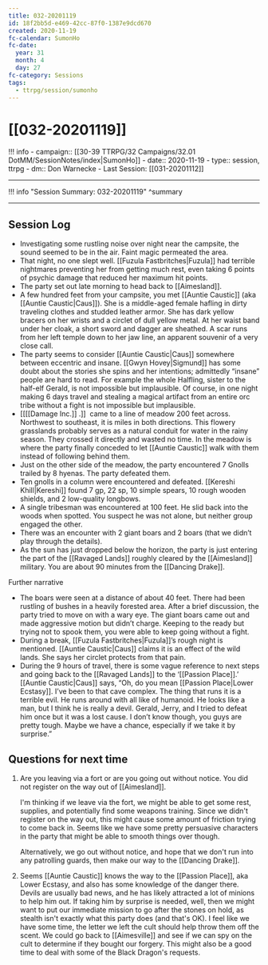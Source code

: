```yaml
---
title: 032-20201119
id: 18f2bb5d-e469-42cc-87f0-1387e9dcd670
created: 2020-11-19
fc-calendar: SumonHo
fc-date:
  year: 31
  month: 4
  day: 27
fc-category: Sessions
tags:
  - ttrpg/session/sumonho
---
```


# [[032-20201119]]

!!! info
    - campaign:: [[30-39 TTRPG/32 Campaigns/32.01 DotMM/SessionNotes/index|SumonHo]]
    - date:: 2020-11-19
    - type:: session, ttrpg
    - dm:: Don Warnecke
    - Last Session: [[031-20201112]]


---

!!! info "Session Summary: 032-20201119"
    ^summary

---

## Session Log

- Investigating some rustling noise over night near the campsite, the sound seemed to be in the air. Faint magic permeated the area.
- That night, no one slept well. [[Fuzula Fastbritches|Fuzula]] had terrible nightmares preventing her from getting much rest, even taking 6 points of psychic damage that reduced her maximum hit points.
- The party set out late morning to head back to [[Aimesland]].  
- A few hundred feet from your campsite, you met [[Auntie Caustic]] (aka [[Auntie Caustic|Caus]]). She is a middle-aged female hafling in dirty traveling clothes and studded leather armor. She has dark yellow bracers on her wrists and a circlet of dull yellow metal. At her waist band under her cloak, a short sword and dagger are sheathed. A scar runs from her left temple down to her jaw line, an apparent souvenir of a very close call.
- The party seems to consider [[Auntie Caustic|Caus]] somewhere between eccentric and insane. [[Gwyn Hovey|Sigmund]] has some doubt about the stories she spins and her intentions; admittedly “insane” people are hard to read. For example the whole Halfling, sister to the half-elf Gerald, is not impossible but implausible. Of course, in one night making 6 days travel and stealing a magical artifact from an entire orc tribe without a fight is not impossible but implausible.  
- [[[[Damage Inc.]] .]]  came to a line of meadow 200 feet across. Northwest to southeast, it is miles in both directions. This flowery grasslands probably serves as a natural conduit for water in the rainy season. They crossed it directly and wasted no time. In the meadow is where the party finally conceded to let [[Auntie Caustic]] walk with them instead of following behind them.
- Just on the other side of the meadow, the party encountered 7 Gnolls trailed by 8 hyenas. The party defeated them.
- Ten gnolls in a column were encountered and defeated. [[Kereshi Khill|Kereshi]] found 7 gp, 22 sp, 10 simple spears, 10 rough wooden shields, and 2 low-quality longbows.
- A single tribesman was encountered at 100 feet. He slid back into the woods when spotted. You suspect he was not alone, but neither group engaged the other.
- There was an encounter with 2 giant boars and 2 boars (that we didn’t play through the details).
- As the sun has just dropped below the horizon, the party is just entering the part of the [[Ravaged Lands]] roughly cleared by the [[Aimesland]] military. You are about 90 minutes from the [[Dancing Drake]].

Further narrative

- The boars were seen at a distance of about 40 feet. There had been rustling of bushes in a heavily forested area. After a brief discussion, the party tried to move on with a wary eye. The giant boars came out and made aggressive motion but didn’t charge. Keeping to the ready but trying not to spook them, you were able to keep going without a fight.
- During a break, [[Fuzula Fastbritches|Fuzula]]’s rough night is mentioned. [[Auntie Caustic|Caus]] claims it is an effect of the wild lands. She says her circlet protects from that pain.
- During the 9 hours of travel, there is some vague reference to next steps and going back to the [[Ravaged Lands]] to the ‘[[Passion Place]].’ [[Auntie Caustic|Caus]] says, “Oh, do you mean [[Passion Place|Lower Ecstasy]]. I’ve been to that cave complex. The thing that runs it is a terrible evil. He runs around with all like of humanoid. He looks like a man, but I think he is really a devil. Gerald, Jerry, and I tried to defeat him once but it was a lost cause. I don’t know though, you guys are pretty tough. Maybe we have a chance, especially if we take it by surprise.”


## Questions for next time

1. Are you leaving via a fort or are you going out without notice. You did not register on the way out of [[Aimesland]].
   
   I'm thinking if we leave via the fort, we might be able to get some rest, supplies, and potentially find some weapons training. Since we didn't register on the way out, this might cause some amount of friction trying to come back in. Seems like we have some pretty persuasive characters in the party that might be able to smooth things over though.
   
   Alternatively, we go out without notice, and hope that we don't run into any patrolling guards, then make our way to the [[Dancing Drake]].
2. Seems [[Auntie Caustic]] knows the way to the [[Passion Place]], aka Lower Ecstasy, and also has some knowledge of the danger there. Devils are usually bad news, and he has likely attracted a lot of minions to help him out. If taking him by surprise is needed, well, then we might want to put our immediate mission to go after the stones on hold, as stealth isn't exactly what this party does (and that's OK). I feel like we have some time, the letter we left the cult should help throw them off the scent. We could go back to [[Aimesville]] and see if we can spy on the cult to determine if they bought our forgery. This might also be a good time to deal with some of the Black Dragon's requests.
